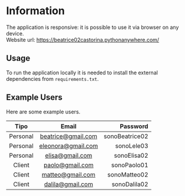 # Information
The application is responsive: it is possible to use it via browser on any device. <br>
Website url: https://beatrice02castorina.pythonanywhere.com/

## Usage
To run the application locally it is needed to install the external dependencies from `requirements.txt`.

## Example Users
Here are some example users.

| Tipo  | Email  | Password |
| :---: | :---: | ---: |
| Personal | beatrice@gmail.com | sonoBeatrice02 
| Personal | eleonora@gmail.com | sonoLele03
| Personal | elisa@gmail.com | sonoElisa02
| Client | paolo@gmail.com | sonoPaolo01
| Client | matteo@gmail.com | sonoMatteo02
| Client | dalila@gmail.com | sonoDalila02